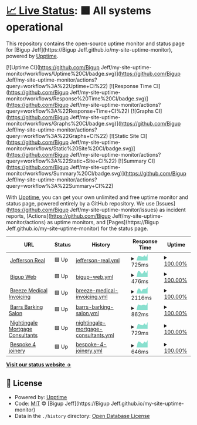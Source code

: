 # [📈 Live Status](https://BigupJeff.github.io/my-site-uptime-monitor): <!--live status--> **🟩 All systems operational**

This repository contains the open-source uptime monitor and status page for [Bigup Jeff](https://Bigup Jeff.github.io/my-site-uptime-monitor), powered by [Upptime](https://github.com/upptime/upptime).

[![Uptime CI](https://github.com/Bigup Jeff/my-site-uptime-monitor/workflows/Uptime%20CI/badge.svg)](https://github.com/Bigup Jeff/my-site-uptime-monitor/actions?query=workflow%3A%22Uptime+CI%22)
[![Response Time CI](https://github.com/Bigup Jeff/my-site-uptime-monitor/workflows/Response%20Time%20CI/badge.svg)](https://github.com/Bigup Jeff/my-site-uptime-monitor/actions?query=workflow%3A%22Response+Time+CI%22)
[![Graphs CI](https://github.com/Bigup Jeff/my-site-uptime-monitor/workflows/Graphs%20CI/badge.svg)](https://github.com/Bigup Jeff/my-site-uptime-monitor/actions?query=workflow%3A%22Graphs+CI%22)
[![Static Site CI](https://github.com/Bigup Jeff/my-site-uptime-monitor/workflows/Static%20Site%20CI/badge.svg)](https://github.com/Bigup Jeff/my-site-uptime-monitor/actions?query=workflow%3A%22Static+Site+CI%22)
[![Summary CI](https://github.com/Bigup Jeff/my-site-uptime-monitor/workflows/Summary%20CI/badge.svg)](https://github.com/Bigup Jeff/my-site-uptime-monitor/actions?query=workflow%3A%22Summary+CI%22)

With [Upptime](https://upptime.js.org), you can get your own unlimited and free uptime monitor and status page, powered entirely by a GitHub repository. We use [Issues](https://github.com/Bigup Jeff/my-site-uptime-monitor/issues) as incident reports, [Actions](https://github.com/Bigup Jeff/my-site-uptime-monitor/actions) as uptime monitors, and [Pages](https://Bigup Jeff.github.io/my-site-uptime-monitor) for the status page.

<!--start: status pages-->
<!-- This summary is generated by Upptime (https://github.com/upptime/upptime) -->
<!-- Do not edit this manually, your changes will be overwritten -->
<!-- prettier-ignore -->
| URL | Status | History | Response Time | Uptime |
| --- | ------ | ------- | ------------- | ------ |
| <img alt="" src="https://icons.duckduckgo.com/ip3/jeffersonreal.uk.ico" height="13"> [Jefferson Real](https://jeffersonreal.uk) | 🟩 Up | [jefferson-real.yml](https://github.com/bigupjeff/my-site-uptime-monitor/commits/HEAD/history/jefferson-real.yml) | <details><summary><img alt="Response time graph" src="./graphs/jefferson-real/response-time-week.png" height="20"> 725ms</summary><br><a href="https://bigupjeff.github.io/my-site-uptime-monitor/history/jefferson-real"><img alt="Response time 1258" src="https://img.shields.io/endpoint?url=https%3A%2F%2Fraw.githubusercontent.com%2Fbigupjeff%2Fmy-site-uptime-monitor%2FHEAD%2Fapi%2Fjefferson-real%2Fresponse-time.json"></a><br><a href="https://bigupjeff.github.io/my-site-uptime-monitor/history/jefferson-real"><img alt="24-hour response time 1040" src="https://img.shields.io/endpoint?url=https%3A%2F%2Fraw.githubusercontent.com%2Fbigupjeff%2Fmy-site-uptime-monitor%2FHEAD%2Fapi%2Fjefferson-real%2Fresponse-time-day.json"></a><br><a href="https://bigupjeff.github.io/my-site-uptime-monitor/history/jefferson-real"><img alt="7-day response time 725" src="https://img.shields.io/endpoint?url=https%3A%2F%2Fraw.githubusercontent.com%2Fbigupjeff%2Fmy-site-uptime-monitor%2FHEAD%2Fapi%2Fjefferson-real%2Fresponse-time-week.json"></a><br><a href="https://bigupjeff.github.io/my-site-uptime-monitor/history/jefferson-real"><img alt="30-day response time 794" src="https://img.shields.io/endpoint?url=https%3A%2F%2Fraw.githubusercontent.com%2Fbigupjeff%2Fmy-site-uptime-monitor%2FHEAD%2Fapi%2Fjefferson-real%2Fresponse-time-month.json"></a><br><a href="https://bigupjeff.github.io/my-site-uptime-monitor/history/jefferson-real"><img alt="1-year response time 1282" src="https://img.shields.io/endpoint?url=https%3A%2F%2Fraw.githubusercontent.com%2Fbigupjeff%2Fmy-site-uptime-monitor%2FHEAD%2Fapi%2Fjefferson-real%2Fresponse-time-year.json"></a></details> | <details><summary><a href="https://bigupjeff.github.io/my-site-uptime-monitor/history/jefferson-real">100.00%</a></summary><a href="https://bigupjeff.github.io/my-site-uptime-monitor/history/jefferson-real"><img alt="All-time uptime 98.74%" src="https://img.shields.io/endpoint?url=https%3A%2F%2Fraw.githubusercontent.com%2Fbigupjeff%2Fmy-site-uptime-monitor%2FHEAD%2Fapi%2Fjefferson-real%2Fuptime.json"></a><br><a href="https://bigupjeff.github.io/my-site-uptime-monitor/history/jefferson-real"><img alt="24-hour uptime 100.00%" src="https://img.shields.io/endpoint?url=https%3A%2F%2Fraw.githubusercontent.com%2Fbigupjeff%2Fmy-site-uptime-monitor%2FHEAD%2Fapi%2Fjefferson-real%2Fuptime-day.json"></a><br><a href="https://bigupjeff.github.io/my-site-uptime-monitor/history/jefferson-real"><img alt="7-day uptime 100.00%" src="https://img.shields.io/endpoint?url=https%3A%2F%2Fraw.githubusercontent.com%2Fbigupjeff%2Fmy-site-uptime-monitor%2FHEAD%2Fapi%2Fjefferson-real%2Fuptime-week.json"></a><br><a href="https://bigupjeff.github.io/my-site-uptime-monitor/history/jefferson-real"><img alt="30-day uptime 99.96%" src="https://img.shields.io/endpoint?url=https%3A%2F%2Fraw.githubusercontent.com%2Fbigupjeff%2Fmy-site-uptime-monitor%2FHEAD%2Fapi%2Fjefferson-real%2Fuptime-month.json"></a><br><a href="https://bigupjeff.github.io/my-site-uptime-monitor/history/jefferson-real"><img alt="1-year uptime 97.73%" src="https://img.shields.io/endpoint?url=https%3A%2F%2Fraw.githubusercontent.com%2Fbigupjeff%2Fmy-site-uptime-monitor%2FHEAD%2Fapi%2Fjefferson-real%2Fuptime-year.json"></a></details>
| <img alt="" src="https://icons.duckduckgo.com/ip3/bigupweb.uk.ico" height="13"> [Bigup Web](https://bigupweb.uk) | 🟩 Up | [bigup-web.yml](https://github.com/bigupjeff/my-site-uptime-monitor/commits/HEAD/history/bigup-web.yml) | <details><summary><img alt="Response time graph" src="./graphs/bigup-web/response-time-week.png" height="20"> 476ms</summary><br><a href="https://bigupjeff.github.io/my-site-uptime-monitor/history/bigup-web"><img alt="Response time 539" src="https://img.shields.io/endpoint?url=https%3A%2F%2Fraw.githubusercontent.com%2Fbigupjeff%2Fmy-site-uptime-monitor%2FHEAD%2Fapi%2Fbigup-web%2Fresponse-time.json"></a><br><a href="https://bigupjeff.github.io/my-site-uptime-monitor/history/bigup-web"><img alt="24-hour response time 624" src="https://img.shields.io/endpoint?url=https%3A%2F%2Fraw.githubusercontent.com%2Fbigupjeff%2Fmy-site-uptime-monitor%2FHEAD%2Fapi%2Fbigup-web%2Fresponse-time-day.json"></a><br><a href="https://bigupjeff.github.io/my-site-uptime-monitor/history/bigup-web"><img alt="7-day response time 476" src="https://img.shields.io/endpoint?url=https%3A%2F%2Fraw.githubusercontent.com%2Fbigupjeff%2Fmy-site-uptime-monitor%2FHEAD%2Fapi%2Fbigup-web%2Fresponse-time-week.json"></a><br><a href="https://bigupjeff.github.io/my-site-uptime-monitor/history/bigup-web"><img alt="30-day response time 485" src="https://img.shields.io/endpoint?url=https%3A%2F%2Fraw.githubusercontent.com%2Fbigupjeff%2Fmy-site-uptime-monitor%2FHEAD%2Fapi%2Fbigup-web%2Fresponse-time-month.json"></a><br><a href="https://bigupjeff.github.io/my-site-uptime-monitor/history/bigup-web"><img alt="1-year response time 534" src="https://img.shields.io/endpoint?url=https%3A%2F%2Fraw.githubusercontent.com%2Fbigupjeff%2Fmy-site-uptime-monitor%2FHEAD%2Fapi%2Fbigup-web%2Fresponse-time-year.json"></a></details> | <details><summary><a href="https://bigupjeff.github.io/my-site-uptime-monitor/history/bigup-web">100.00%</a></summary><a href="https://bigupjeff.github.io/my-site-uptime-monitor/history/bigup-web"><img alt="All-time uptime 99.96%" src="https://img.shields.io/endpoint?url=https%3A%2F%2Fraw.githubusercontent.com%2Fbigupjeff%2Fmy-site-uptime-monitor%2FHEAD%2Fapi%2Fbigup-web%2Fuptime.json"></a><br><a href="https://bigupjeff.github.io/my-site-uptime-monitor/history/bigup-web"><img alt="24-hour uptime 100.00%" src="https://img.shields.io/endpoint?url=https%3A%2F%2Fraw.githubusercontent.com%2Fbigupjeff%2Fmy-site-uptime-monitor%2FHEAD%2Fapi%2Fbigup-web%2Fuptime-day.json"></a><br><a href="https://bigupjeff.github.io/my-site-uptime-monitor/history/bigup-web"><img alt="7-day uptime 100.00%" src="https://img.shields.io/endpoint?url=https%3A%2F%2Fraw.githubusercontent.com%2Fbigupjeff%2Fmy-site-uptime-monitor%2FHEAD%2Fapi%2Fbigup-web%2Fuptime-week.json"></a><br><a href="https://bigupjeff.github.io/my-site-uptime-monitor/history/bigup-web"><img alt="30-day uptime 99.96%" src="https://img.shields.io/endpoint?url=https%3A%2F%2Fraw.githubusercontent.com%2Fbigupjeff%2Fmy-site-uptime-monitor%2FHEAD%2Fapi%2Fbigup-web%2Fuptime-month.json"></a><br><a href="https://bigupjeff.github.io/my-site-uptime-monitor/history/bigup-web"><img alt="1-year uptime 99.99%" src="https://img.shields.io/endpoint?url=https%3A%2F%2Fraw.githubusercontent.com%2Fbigupjeff%2Fmy-site-uptime-monitor%2FHEAD%2Fapi%2Fbigup-web%2Fuptime-year.json"></a></details>
| <img alt="" src="https://icons.duckduckgo.com/ip3/breezemedicalinvoicing.com.ico" height="13"> [Breeze Medical Invoicing](https://breezemedicalinvoicing.com) | 🟩 Up | [breeze-medical-invoicing.yml](https://github.com/bigupjeff/my-site-uptime-monitor/commits/HEAD/history/breeze-medical-invoicing.yml) | <details><summary><img alt="Response time graph" src="./graphs/breeze-medical-invoicing/response-time-week.png" height="20"> 2116ms</summary><br><a href="https://bigupjeff.github.io/my-site-uptime-monitor/history/breeze-medical-invoicing"><img alt="Response time 2160" src="https://img.shields.io/endpoint?url=https%3A%2F%2Fraw.githubusercontent.com%2Fbigupjeff%2Fmy-site-uptime-monitor%2FHEAD%2Fapi%2Fbreeze-medical-invoicing%2Fresponse-time.json"></a><br><a href="https://bigupjeff.github.io/my-site-uptime-monitor/history/breeze-medical-invoicing"><img alt="24-hour response time 3032" src="https://img.shields.io/endpoint?url=https%3A%2F%2Fraw.githubusercontent.com%2Fbigupjeff%2Fmy-site-uptime-monitor%2FHEAD%2Fapi%2Fbreeze-medical-invoicing%2Fresponse-time-day.json"></a><br><a href="https://bigupjeff.github.io/my-site-uptime-monitor/history/breeze-medical-invoicing"><img alt="7-day response time 2116" src="https://img.shields.io/endpoint?url=https%3A%2F%2Fraw.githubusercontent.com%2Fbigupjeff%2Fmy-site-uptime-monitor%2FHEAD%2Fapi%2Fbreeze-medical-invoicing%2Fresponse-time-week.json"></a><br><a href="https://bigupjeff.github.io/my-site-uptime-monitor/history/breeze-medical-invoicing"><img alt="30-day response time 2028" src="https://img.shields.io/endpoint?url=https%3A%2F%2Fraw.githubusercontent.com%2Fbigupjeff%2Fmy-site-uptime-monitor%2FHEAD%2Fapi%2Fbreeze-medical-invoicing%2Fresponse-time-month.json"></a><br><a href="https://bigupjeff.github.io/my-site-uptime-monitor/history/breeze-medical-invoicing"><img alt="1-year response time 1999" src="https://img.shields.io/endpoint?url=https%3A%2F%2Fraw.githubusercontent.com%2Fbigupjeff%2Fmy-site-uptime-monitor%2FHEAD%2Fapi%2Fbreeze-medical-invoicing%2Fresponse-time-year.json"></a></details> | <details><summary><a href="https://bigupjeff.github.io/my-site-uptime-monitor/history/breeze-medical-invoicing">100.00%</a></summary><a href="https://bigupjeff.github.io/my-site-uptime-monitor/history/breeze-medical-invoicing"><img alt="All-time uptime 99.94%" src="https://img.shields.io/endpoint?url=https%3A%2F%2Fraw.githubusercontent.com%2Fbigupjeff%2Fmy-site-uptime-monitor%2FHEAD%2Fapi%2Fbreeze-medical-invoicing%2Fuptime.json"></a><br><a href="https://bigupjeff.github.io/my-site-uptime-monitor/history/breeze-medical-invoicing"><img alt="24-hour uptime 100.00%" src="https://img.shields.io/endpoint?url=https%3A%2F%2Fraw.githubusercontent.com%2Fbigupjeff%2Fmy-site-uptime-monitor%2FHEAD%2Fapi%2Fbreeze-medical-invoicing%2Fuptime-day.json"></a><br><a href="https://bigupjeff.github.io/my-site-uptime-monitor/history/breeze-medical-invoicing"><img alt="7-day uptime 100.00%" src="https://img.shields.io/endpoint?url=https%3A%2F%2Fraw.githubusercontent.com%2Fbigupjeff%2Fmy-site-uptime-monitor%2FHEAD%2Fapi%2Fbreeze-medical-invoicing%2Fuptime-week.json"></a><br><a href="https://bigupjeff.github.io/my-site-uptime-monitor/history/breeze-medical-invoicing"><img alt="30-day uptime 99.96%" src="https://img.shields.io/endpoint?url=https%3A%2F%2Fraw.githubusercontent.com%2Fbigupjeff%2Fmy-site-uptime-monitor%2FHEAD%2Fapi%2Fbreeze-medical-invoicing%2Fuptime-month.json"></a><br><a href="https://bigupjeff.github.io/my-site-uptime-monitor/history/breeze-medical-invoicing"><img alt="1-year uptime 99.97%" src="https://img.shields.io/endpoint?url=https%3A%2F%2Fraw.githubusercontent.com%2Fbigupjeff%2Fmy-site-uptime-monitor%2FHEAD%2Fapi%2Fbreeze-medical-invoicing%2Fuptime-year.json"></a></details>
| <img alt="" src="https://icons.duckduckgo.com/ip3/barrsbarkingsalon.co.uk.ico" height="13"> [Barrs Barking Salon](https://barrsbarkingsalon.co.uk) | 🟩 Up | [barrs-barking-salon.yml](https://github.com/bigupjeff/my-site-uptime-monitor/commits/HEAD/history/barrs-barking-salon.yml) | <details><summary><img alt="Response time graph" src="./graphs/barrs-barking-salon/response-time-week.png" height="20"> 862ms</summary><br><a href="https://bigupjeff.github.io/my-site-uptime-monitor/history/barrs-barking-salon"><img alt="Response time 1038" src="https://img.shields.io/endpoint?url=https%3A%2F%2Fraw.githubusercontent.com%2Fbigupjeff%2Fmy-site-uptime-monitor%2FHEAD%2Fapi%2Fbarrs-barking-salon%2Fresponse-time.json"></a><br><a href="https://bigupjeff.github.io/my-site-uptime-monitor/history/barrs-barking-salon"><img alt="24-hour response time 1198" src="https://img.shields.io/endpoint?url=https%3A%2F%2Fraw.githubusercontent.com%2Fbigupjeff%2Fmy-site-uptime-monitor%2FHEAD%2Fapi%2Fbarrs-barking-salon%2Fresponse-time-day.json"></a><br><a href="https://bigupjeff.github.io/my-site-uptime-monitor/history/barrs-barking-salon"><img alt="7-day response time 862" src="https://img.shields.io/endpoint?url=https%3A%2F%2Fraw.githubusercontent.com%2Fbigupjeff%2Fmy-site-uptime-monitor%2FHEAD%2Fapi%2Fbarrs-barking-salon%2Fresponse-time-week.json"></a><br><a href="https://bigupjeff.github.io/my-site-uptime-monitor/history/barrs-barking-salon"><img alt="30-day response time 905" src="https://img.shields.io/endpoint?url=https%3A%2F%2Fraw.githubusercontent.com%2Fbigupjeff%2Fmy-site-uptime-monitor%2FHEAD%2Fapi%2Fbarrs-barking-salon%2Fresponse-time-month.json"></a><br><a href="https://bigupjeff.github.io/my-site-uptime-monitor/history/barrs-barking-salon"><img alt="1-year response time 1015" src="https://img.shields.io/endpoint?url=https%3A%2F%2Fraw.githubusercontent.com%2Fbigupjeff%2Fmy-site-uptime-monitor%2FHEAD%2Fapi%2Fbarrs-barking-salon%2Fresponse-time-year.json"></a></details> | <details><summary><a href="https://bigupjeff.github.io/my-site-uptime-monitor/history/barrs-barking-salon">100.00%</a></summary><a href="https://bigupjeff.github.io/my-site-uptime-monitor/history/barrs-barking-salon"><img alt="All-time uptime 99.95%" src="https://img.shields.io/endpoint?url=https%3A%2F%2Fraw.githubusercontent.com%2Fbigupjeff%2Fmy-site-uptime-monitor%2FHEAD%2Fapi%2Fbarrs-barking-salon%2Fuptime.json"></a><br><a href="https://bigupjeff.github.io/my-site-uptime-monitor/history/barrs-barking-salon"><img alt="24-hour uptime 100.00%" src="https://img.shields.io/endpoint?url=https%3A%2F%2Fraw.githubusercontent.com%2Fbigupjeff%2Fmy-site-uptime-monitor%2FHEAD%2Fapi%2Fbarrs-barking-salon%2Fuptime-day.json"></a><br><a href="https://bigupjeff.github.io/my-site-uptime-monitor/history/barrs-barking-salon"><img alt="7-day uptime 100.00%" src="https://img.shields.io/endpoint?url=https%3A%2F%2Fraw.githubusercontent.com%2Fbigupjeff%2Fmy-site-uptime-monitor%2FHEAD%2Fapi%2Fbarrs-barking-salon%2Fuptime-week.json"></a><br><a href="https://bigupjeff.github.io/my-site-uptime-monitor/history/barrs-barking-salon"><img alt="30-day uptime 99.92%" src="https://img.shields.io/endpoint?url=https%3A%2F%2Fraw.githubusercontent.com%2Fbigupjeff%2Fmy-site-uptime-monitor%2FHEAD%2Fapi%2Fbarrs-barking-salon%2Fuptime-month.json"></a><br><a href="https://bigupjeff.github.io/my-site-uptime-monitor/history/barrs-barking-salon"><img alt="1-year uptime 99.97%" src="https://img.shields.io/endpoint?url=https%3A%2F%2Fraw.githubusercontent.com%2Fbigupjeff%2Fmy-site-uptime-monitor%2FHEAD%2Fapi%2Fbarrs-barking-salon%2Fuptime-year.json"></a></details>
| <img alt="" src="https://icons.duckduckgo.com/ip3/nightingalemortgageconsultants.com.ico" height="13"> [Nightingale Mortgage Consultants](https://nightingalemortgageconsultants.com/) | 🟩 Up | [nightingale-mortgage-consultants.yml](https://github.com/bigupjeff/my-site-uptime-monitor/commits/HEAD/history/nightingale-mortgage-consultants.yml) | <details><summary><img alt="Response time graph" src="./graphs/nightingale-mortgage-consultants/response-time-week.png" height="20"> 729ms</summary><br><a href="https://bigupjeff.github.io/my-site-uptime-monitor/history/nightingale-mortgage-consultants"><img alt="Response time 946" src="https://img.shields.io/endpoint?url=https%3A%2F%2Fraw.githubusercontent.com%2Fbigupjeff%2Fmy-site-uptime-monitor%2FHEAD%2Fapi%2Fnightingale-mortgage-consultants%2Fresponse-time.json"></a><br><a href="https://bigupjeff.github.io/my-site-uptime-monitor/history/nightingale-mortgage-consultants"><img alt="24-hour response time 1079" src="https://img.shields.io/endpoint?url=https%3A%2F%2Fraw.githubusercontent.com%2Fbigupjeff%2Fmy-site-uptime-monitor%2FHEAD%2Fapi%2Fnightingale-mortgage-consultants%2Fresponse-time-day.json"></a><br><a href="https://bigupjeff.github.io/my-site-uptime-monitor/history/nightingale-mortgage-consultants"><img alt="7-day response time 729" src="https://img.shields.io/endpoint?url=https%3A%2F%2Fraw.githubusercontent.com%2Fbigupjeff%2Fmy-site-uptime-monitor%2FHEAD%2Fapi%2Fnightingale-mortgage-consultants%2Fresponse-time-week.json"></a><br><a href="https://bigupjeff.github.io/my-site-uptime-monitor/history/nightingale-mortgage-consultants"><img alt="30-day response time 903" src="https://img.shields.io/endpoint?url=https%3A%2F%2Fraw.githubusercontent.com%2Fbigupjeff%2Fmy-site-uptime-monitor%2FHEAD%2Fapi%2Fnightingale-mortgage-consultants%2Fresponse-time-month.json"></a><br><a href="https://bigupjeff.github.io/my-site-uptime-monitor/history/nightingale-mortgage-consultants"><img alt="1-year response time 946" src="https://img.shields.io/endpoint?url=https%3A%2F%2Fraw.githubusercontent.com%2Fbigupjeff%2Fmy-site-uptime-monitor%2FHEAD%2Fapi%2Fnightingale-mortgage-consultants%2Fresponse-time-year.json"></a></details> | <details><summary><a href="https://bigupjeff.github.io/my-site-uptime-monitor/history/nightingale-mortgage-consultants">100.00%</a></summary><a href="https://bigupjeff.github.io/my-site-uptime-monitor/history/nightingale-mortgage-consultants"><img alt="All-time uptime 99.94%" src="https://img.shields.io/endpoint?url=https%3A%2F%2Fraw.githubusercontent.com%2Fbigupjeff%2Fmy-site-uptime-monitor%2FHEAD%2Fapi%2Fnightingale-mortgage-consultants%2Fuptime.json"></a><br><a href="https://bigupjeff.github.io/my-site-uptime-monitor/history/nightingale-mortgage-consultants"><img alt="24-hour uptime 100.00%" src="https://img.shields.io/endpoint?url=https%3A%2F%2Fraw.githubusercontent.com%2Fbigupjeff%2Fmy-site-uptime-monitor%2FHEAD%2Fapi%2Fnightingale-mortgage-consultants%2Fuptime-day.json"></a><br><a href="https://bigupjeff.github.io/my-site-uptime-monitor/history/nightingale-mortgage-consultants"><img alt="7-day uptime 100.00%" src="https://img.shields.io/endpoint?url=https%3A%2F%2Fraw.githubusercontent.com%2Fbigupjeff%2Fmy-site-uptime-monitor%2FHEAD%2Fapi%2Fnightingale-mortgage-consultants%2Fuptime-week.json"></a><br><a href="https://bigupjeff.github.io/my-site-uptime-monitor/history/nightingale-mortgage-consultants"><img alt="30-day uptime 99.92%" src="https://img.shields.io/endpoint?url=https%3A%2F%2Fraw.githubusercontent.com%2Fbigupjeff%2Fmy-site-uptime-monitor%2FHEAD%2Fapi%2Fnightingale-mortgage-consultants%2Fuptime-month.json"></a><br><a href="https://bigupjeff.github.io/my-site-uptime-monitor/history/nightingale-mortgage-consultants"><img alt="1-year uptime 99.94%" src="https://img.shields.io/endpoint?url=https%3A%2F%2Fraw.githubusercontent.com%2Fbigupjeff%2Fmy-site-uptime-monitor%2FHEAD%2Fapi%2Fnightingale-mortgage-consultants%2Fuptime-year.json"></a></details>
| <img alt="" src="https://icons.duckduckgo.com/ip3/bespoke4joinery.co.uk.ico" height="13"> [Bespoke 4 joinery](https://bespoke4joinery.co.uk) | 🟩 Up | [bespoke-4-joinery.yml](https://github.com/bigupjeff/my-site-uptime-monitor/commits/HEAD/history/bespoke-4-joinery.yml) | <details><summary><img alt="Response time graph" src="./graphs/bespoke-4-joinery/response-time-week.png" height="20"> 646ms</summary><br><a href="https://bigupjeff.github.io/my-site-uptime-monitor/history/bespoke-4-joinery"><img alt="Response time 957" src="https://img.shields.io/endpoint?url=https%3A%2F%2Fraw.githubusercontent.com%2Fbigupjeff%2Fmy-site-uptime-monitor%2FHEAD%2Fapi%2Fbespoke-4-joinery%2Fresponse-time.json"></a><br><a href="https://bigupjeff.github.io/my-site-uptime-monitor/history/bespoke-4-joinery"><img alt="24-hour response time 874" src="https://img.shields.io/endpoint?url=https%3A%2F%2Fraw.githubusercontent.com%2Fbigupjeff%2Fmy-site-uptime-monitor%2FHEAD%2Fapi%2Fbespoke-4-joinery%2Fresponse-time-day.json"></a><br><a href="https://bigupjeff.github.io/my-site-uptime-monitor/history/bespoke-4-joinery"><img alt="7-day response time 646" src="https://img.shields.io/endpoint?url=https%3A%2F%2Fraw.githubusercontent.com%2Fbigupjeff%2Fmy-site-uptime-monitor%2FHEAD%2Fapi%2Fbespoke-4-joinery%2Fresponse-time-week.json"></a><br><a href="https://bigupjeff.github.io/my-site-uptime-monitor/history/bespoke-4-joinery"><img alt="30-day response time 731" src="https://img.shields.io/endpoint?url=https%3A%2F%2Fraw.githubusercontent.com%2Fbigupjeff%2Fmy-site-uptime-monitor%2FHEAD%2Fapi%2Fbespoke-4-joinery%2Fresponse-time-month.json"></a><br><a href="https://bigupjeff.github.io/my-site-uptime-monitor/history/bespoke-4-joinery"><img alt="1-year response time 956" src="https://img.shields.io/endpoint?url=https%3A%2F%2Fraw.githubusercontent.com%2Fbigupjeff%2Fmy-site-uptime-monitor%2FHEAD%2Fapi%2Fbespoke-4-joinery%2Fresponse-time-year.json"></a></details> | <details><summary><a href="https://bigupjeff.github.io/my-site-uptime-monitor/history/bespoke-4-joinery">100.00%</a></summary><a href="https://bigupjeff.github.io/my-site-uptime-monitor/history/bespoke-4-joinery"><img alt="All-time uptime 99.98%" src="https://img.shields.io/endpoint?url=https%3A%2F%2Fraw.githubusercontent.com%2Fbigupjeff%2Fmy-site-uptime-monitor%2FHEAD%2Fapi%2Fbespoke-4-joinery%2Fuptime.json"></a><br><a href="https://bigupjeff.github.io/my-site-uptime-monitor/history/bespoke-4-joinery"><img alt="24-hour uptime 100.00%" src="https://img.shields.io/endpoint?url=https%3A%2F%2Fraw.githubusercontent.com%2Fbigupjeff%2Fmy-site-uptime-monitor%2FHEAD%2Fapi%2Fbespoke-4-joinery%2Fuptime-day.json"></a><br><a href="https://bigupjeff.github.io/my-site-uptime-monitor/history/bespoke-4-joinery"><img alt="7-day uptime 100.00%" src="https://img.shields.io/endpoint?url=https%3A%2F%2Fraw.githubusercontent.com%2Fbigupjeff%2Fmy-site-uptime-monitor%2FHEAD%2Fapi%2Fbespoke-4-joinery%2Fuptime-week.json"></a><br><a href="https://bigupjeff.github.io/my-site-uptime-monitor/history/bespoke-4-joinery"><img alt="30-day uptime 99.96%" src="https://img.shields.io/endpoint?url=https%3A%2F%2Fraw.githubusercontent.com%2Fbigupjeff%2Fmy-site-uptime-monitor%2FHEAD%2Fapi%2Fbespoke-4-joinery%2Fuptime-month.json"></a><br><a href="https://bigupjeff.github.io/my-site-uptime-monitor/history/bespoke-4-joinery"><img alt="1-year uptime 99.98%" src="https://img.shields.io/endpoint?url=https%3A%2F%2Fraw.githubusercontent.com%2Fbigupjeff%2Fmy-site-uptime-monitor%2FHEAD%2Fapi%2Fbespoke-4-joinery%2Fuptime-year.json"></a></details>

<!--end: status pages-->

[**Visit our status website →**](https://BigupJeff.github.io/my-site-uptime-monitor)

## 📄 License

- Powered by: [Upptime](https://github.com/upptime/upptime)
- Code: [MIT](./LICENSE) © [Bigup Jeff](https://Bigup Jeff.github.io/my-site-uptime-monitor)
- Data in the `./history` directory: [Open Database License](https://opendatacommons.org/licenses/odbl/1-0/)
